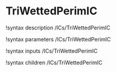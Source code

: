 # TriWettedPerimIC

!syntax description /ICs/TriWettedPerimIC

!syntax parameters /ICs/TriWettedPerimIC

!syntax inputs /ICs/TriWettedPerimIC

!syntax children /ICs/TriWettedPerimIC
